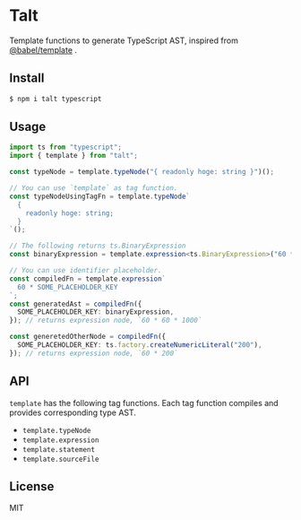 # Talt

Template functions to generate TypeScript AST, inspired from [@babel/template](https://babeljs.io/docs/en/babel-template) .

## Install

```sh
$ npm i talt typescript
```

## Usage

```ts
import ts from "typescript";
import { template } from "talt";

const typeNode = template.typeNode("{ readonly hoge: string }")();

// You can use `template` as tag function.
const typeNodeUsingTagFn = template.typeNode`
  {
    readonly hoge: string;
  }
`();

// The following returns ts.BinaryExpression
const binaryExpression = template.expression<ts.BinaryExpression>("60 * 1000")();

// You can use identifier placeholder.
const compiledFn = template.expression`
  60 * SOME_PLACEHOLDER_KEY
`;
const generatedAst = compiledFn({
  SOME_PLACEHOLDER_KEY: binaryExpression,
}); // returns expression node, `60 * 60 * 1000`

const generetedOtherNode = compiledFn({
  SOME_PLACEHOLDER_KEY: ts.factory.createNumericLiteral("200"),
}); // returns expression node, `60 * 200`
```

## API

`template` has the following tag functions. Each tag function compiles and provides corresponding type AST.

- `template.typeNode`
- `template.expression`
- `template.statement`
- `template.sourceFile`

## License

MIT
